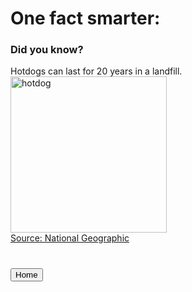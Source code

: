 <h1>One fact smarter:</h1>

<h3>Did you know?</h3>
Hotdogs can last for 20 years in a landfill.
<br>
<img src="https://media.wired.com/photos/5a3bf9047ed4041c06145659/1:1/w_1014,h_1014,c_limit/hotdog-FA.jpg" alt="hotdog"
     width="250"
     height="250">
<br>
<a href="https://kids.nationalgeographic.com/weird-but-true">Source: National Geographic</a>
<br>
<h1><a href='https://mrpi314.com'><button>Home</button></a></h1>
